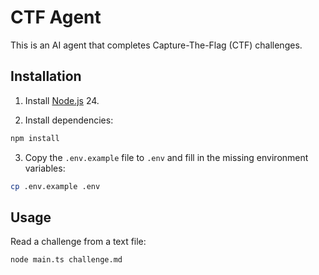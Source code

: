 # CTF Agent

This is an AI agent that completes Capture-The-Flag (CTF) challenges.

## Installation

1. Install [Node.js](https://nodejs.org/) 24.

2. Install dependencies:

```sh
npm install
```

3. Copy the `.env.example` file to `.env` and fill in the missing environment variables:

```sh
cp .env.example .env
```

## Usage

Read a challenge from a text file:

```sh
node main.ts challenge.md
```
